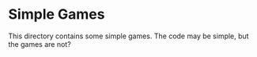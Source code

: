 # Simple Games
This directory contains some simple games. The code may be simple, but the games are not?
